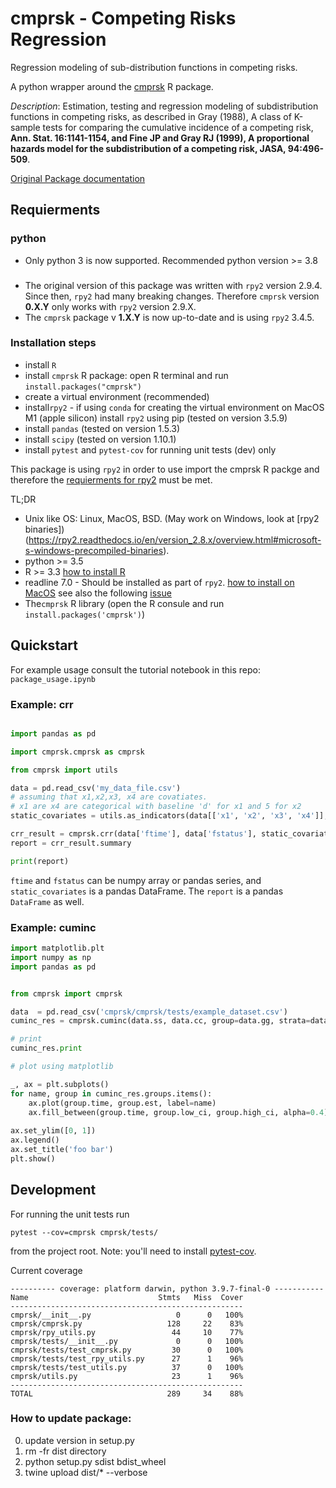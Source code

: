 # cmprsk - Competing Risks Regression
Regression modeling of sub-distribution functions in competing risks.

A python wrapper around the [cmprsk](https://cran.r-project.org/web/packages/cmprsk/index.html) R package.

*Description*: Estimation, testing and regression modeling of
subdistribution functions in competing risks, as described in Gray
(1988), A class of K-sample tests for comparing the cumulative
incidence of a competing risk, **Ann. Stat. 16:1141-1154, and Fine JP and
Gray RJ (1999), A proportional hazards model for the subdistribution
of a competing risk, JASA, 94:496-509**.

[Original Package documentation](https://cran.r-project.org/web/packages/cmprsk/cmprsk.pdf)

## Requierments

### python
* Only python 3 is now supported. Recommended python version >= 3.8 

###
* The original version of this package was written with `rpy2` version 2.9.4. Since then, `rpy2` had many breaking changes. 
Therefore `cmprsk` version **0.X.Y** only works with `rpy2` version 2.9.X.
* The `cmprsk` package v **1.X.Y** is now up-to-date and is using `rpy2` 3.4.5. 

### Installation steps

* install `R`
* install `cmprsk` R package: open R terminal and run `install.packages("cmprsk")`
* create a virtual environment (recommended)
* install`rpy2` - if using `conda` for creating the virtual environment on MacOS M1 (apple silicon) install `rpy2` using pip (tested on version 3.5.9) 
* install `pandas` (tested on version 1.5.3)
* install `scipy` (tested on version 1.10.1)
* install `pytest` and `pytest-cov` for running unit tests (dev) only

This package is using `rpy2` in order to use import the cmprsk R packge and therefore the [requierments for rpy2](https://rpy2.readthedocs.io/en/version_2.8.x/overview.html?highlight=readline#requirements) must be met.

TL;DR
* Unix like OS: Linux, MacOS, BSD. (May work on Windows, look at [rpy2 binaries])(https://rpy2.readthedocs.io/en/version_2.8.x/overview.html#microsoft-s-windows-precompiled-binaries). 
* python >= 3.5
* R >= 3.3 [how to install R](https://www.datacamp.com/community/tutorials/installing-R-windows-mac-ubuntu)
* readline 7.0 - Should be installed as part of `rpy2`. [how to install on MacOS](http://blogs.perl.org/users/aristotle/2013/07/easy-osx-termreadlinegnu.html) see also the following [issue](https://github.com/conda-forge/rpy2-feedstock/issues/1)
* The`cmprsk` R library (open the R consule and run `install.packages('cmprsk')`)

## Quickstart

For example usage consult the tutorial notebook in this repo: `package_usage.ipynb`

### Example: crr

```python

import pandas as pd

import cmprsk.cmprsk as cmprsk

from cmprsk import utils

data = pd.read_csv('my_data_file.csv')
# assuming that x1,x2,x3, x4 are covatiates. 
# x1 are x4 are categorical with baseline 'd' for x1 and 5 for x2 
static_covariates = utils.as_indicators(data[['x1', 'x2', 'x3', 'x4']], ['x1', 'x4'], bases=['d', 5])

crr_result = cmprsk.crr(data['ftime'], data['fstatus'], static_covariates)
report = crr_result.summary

print(report)

```
`ftime` and `fstatus` can be numpy array or pandas series, and `static_covariates` is a pandas DataFrame.
The `report` is a pandas `DataFrame` as well. 

### Example: cuminc

```python
import matplotlib.plt
import numpy as np
import pandas as pd


from cmprsk import cmprsk

data  = pd.read_csv('cmprsk/cmprsk/tests/example_dataset.csv')
cuminc_res = cmprsk.cuminc(data.ss, data.cc, group=data.gg, strata=data.strt)

# print
cuminc_res.print

# plot using matplotlib

_, ax = plt.subplots()
for name, group in cuminc_res.groups.items():
    ax.plot(group.time, group.est, label=name)
    ax.fill_between(group.time, group.low_ci, group.high_ci, alpha=0.4)
    
ax.set_ylim([0, 1])
ax.legend()
ax.set_title('foo bar')
plt.show()

```
## Development
For running the unit tests run 

    pytest --cov=cmprsk cmprsk/tests/

from the project root. Note: you'll need to install [pytest-cov](https://pypi.org/project/pytest-cov/).

Current coverage
```buildoutcfg
---------- coverage: platform darwin, python 3.9.7-final-0 -----------
Name                             Stmts   Miss  Cover
----------------------------------------------------
cmprsk/__init__.py                   0      0   100%
cmprsk/cmprsk.py                   128     22    83%
cmprsk/rpy_utils.py                 44     10    77%
cmprsk/tests/__init__.py             0      0   100%
cmprsk/tests/test_cmprsk.py         30      0   100%
cmprsk/tests/test_rpy_utils.py      27      1    96%
cmprsk/tests/test_utils.py          37      0   100%
cmprsk/utils.py                     23      1    96%
----------------------------------------------------
TOTAL                              289     34    88%
```

### How to update package:
0. update version in setup.py
1. rm -fr dist directory
2. python setup.py sdist bdist_wheel 
3. twine upload  dist/* --verbose
